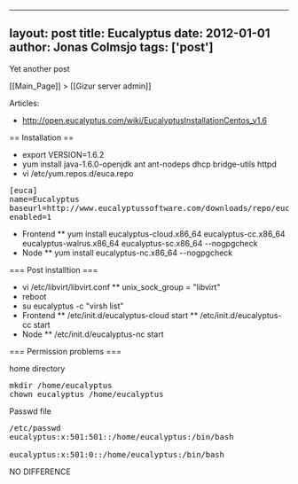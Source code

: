 
---
layout: post
title: Eucalyptus
date: 2012-01-01
author: Jonas Colmsjo
tags: ['post']
---

Yet another post





[[Main_Page]] > [[Gizur server admin]]

Articles:
* http://open.eucalyptus.com/wiki/EucalyptusInstallationCentos_v1.6

== Installation ==


* export VERSION=1.6.2
* yum install java-1.6.0-openjdk ant ant-nodeps dhcp bridge-utils httpd
* vi /etc/yum.repos.d/euca.repo
<pre>
[euca]
name=Eucalyptus
baseurl=http://www.eucalyptussoftware.com/downloads/repo/eucalyptus/1.6.2/yum/centos/
enabled=1
</pre>
* Frontend
** yum install eucalyptus-cloud.x86_64 eucalyptus-cc.x86_64 eucalyptus-walrus.x86_64 eucalyptus-sc.x86_64 --nogpgcheck
* Node
** yum install eucalyptus-nc.x86_64 --nogpgcheck

=== Post installtion ===

* vi /etc/libvirt/libvirt.conf
** unix_sock_group = "libvirt"
* reboot
* su eucalyptus -c "virsh list"
* Frontend
** /etc/init.d/eucalyptus-cloud start
** /etc/init.d/eucalyptus-cc start
* Node
** /etc/init.d/eucalyptus-nc start


=== Permission problems ===

home directory

<pre>
mkdir /home/eucalyptus
chown eucalyptus /home/eucalyptus
</pre>


Passwd file

<pre>
/etc/passwd
eucalyptus:x:501:501::/home/eucalyptus:/bin/bash

eucalyptus:x:501:0::/home/eucalyptus:/bin/bash
</pre>


NO DIFFERENCE
